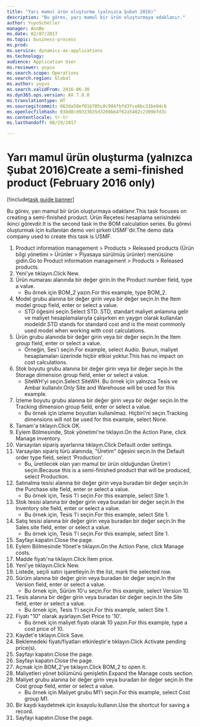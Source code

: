 ```yaml
--- 
title: "Yarı mamul ürün oluşturma (yalnızca Şubat 2016)"
description: "Bu görev, yarı mamul bir ürün oluşturmaya odaklanır."
author: YuyuScheller
manager: AnnBe
ms.date: 02/07/2017
ms.topic: business-process
ms.prod: 
ms.service: dynamics-ax-applications
ms.technology: 
audience: Application User
ms.reviewer: yuyus
ms.search.scope: Operations
ms.search.region: Global
ms.author: yuyus
ms.search.validFrom: 2016-06-30
ms.dyn365.ops.version: AX 7.0.0
ms.translationtype: HT
ms.sourcegitcommit: 663da58ef01b705c0c984fbfd3fce8bc31be04c6
ms.openlocfilehash: 038d8cd9333635d3269bb4f62a5402c2309bfd3c
ms.contentlocale: tr-tr
ms.lasthandoff: 08/29/2017

---
```

# <a name="create-a-semi-finished-product-february-2016-only"></a><span data-ttu-id="1050f-103">Yarı mamul ürün oluşturma (yalnızca Şubat 2016)</span><span class="sxs-lookup"><span data-stu-id="1050f-103">Create a semi-finished product (February 2016 only)</span></span>

[!include[task guide banner](../../includes/task-guide-banner.md)]

<span data-ttu-id="1050f-104">Bu görev, yarı mamul bir ürün oluşturmaya odaklanır.</span><span class="sxs-lookup"><span data-stu-id="1050f-104">This task focuses on creating a semi-finished product.</span></span> <span data-ttu-id="1050f-105">Ürün Reçetesi hesaplama serisindeki ikinci görevdir.</span><span class="sxs-lookup"><span data-stu-id="1050f-105">It is the second task in the BOM calculation series.</span></span> <span data-ttu-id="1050f-106">Bu görevi oluşturmak için kullanılan demo veri şirketi USMF'dir.</span><span class="sxs-lookup"><span data-stu-id="1050f-106">The demo data company used to create this task is USMF.</span></span>

1. <span data-ttu-id="1050f-107">Product information management > Products > Released products (Ürün bilgi yönetimi > Ürünler > Piyasaya sürülmüş ürünler) menüsüne gidin.</span><span class="sxs-lookup"><span data-stu-id="1050f-107">Go to Product information management > Products > Released products.</span></span>
2. <span data-ttu-id="1050f-108">Yeni'ye tıklayın.</span><span class="sxs-lookup"><span data-stu-id="1050f-108">Click New.</span></span>
3. <span data-ttu-id="1050f-109">Ürün numarası alanında bir değer girin.</span><span class="sxs-lookup"><span data-stu-id="1050f-109">In the Product number field, type a value.</span></span>
    * <span data-ttu-id="1050f-110">Bu örnek için BOM_2 yazın.</span><span class="sxs-lookup"><span data-stu-id="1050f-110">For this example, type BOM_2.</span></span>  
4. <span data-ttu-id="1050f-111">Model grubu alanına bir değer girin veya bir değer seçin.</span><span class="sxs-lookup"><span data-stu-id="1050f-111">In the Item model group field, enter or select a value.</span></span>
    * <span data-ttu-id="1050f-112">STD öğesini seçin.</span><span class="sxs-lookup"><span data-stu-id="1050f-112">Select STD.</span></span> <span data-ttu-id="1050f-113">STD, standart maliyet anlamına gelir ve maliyet hesaplamalarıyla çalışırken en yaygın olarak kullanılan modeldir.</span><span class="sxs-lookup"><span data-stu-id="1050f-113">STD stands for standard cost and is the most commonly used model when working with cost calculations.</span></span>  
5. <span data-ttu-id="1050f-114">Ürün grubu alanında bir değer girin veya bir değer seçin.</span><span class="sxs-lookup"><span data-stu-id="1050f-114">In the Item group field, enter or select a value.</span></span>
    * <span data-ttu-id="1050f-115">Örneğin, Ses'i seçin.</span><span class="sxs-lookup"><span data-stu-id="1050f-115">For example, select Audio.</span></span> <span data-ttu-id="1050f-116">Bunun, maliyet hesaplamaları üzerinde hiçbir etkisi yoktur.</span><span class="sxs-lookup"><span data-stu-id="1050f-116">This has no impact on cost calculations.</span></span>  
6. <span data-ttu-id="1050f-117">Stok boyutu grubu alanına bir değer girin veya bir değer seçin.</span><span class="sxs-lookup"><span data-stu-id="1050f-117">In the Storage dimension group field, enter or select a value.</span></span>
    * <span data-ttu-id="1050f-118">SiteWH'yi seçin.</span><span class="sxs-lookup"><span data-stu-id="1050f-118">Select SiteWH.</span></span> <span data-ttu-id="1050f-119">Bu örnek için yalnızca Tesis ve Ambar kullanılır.</span><span class="sxs-lookup"><span data-stu-id="1050f-119">Only Site and Warehouse will be used for this example.</span></span>  
7. <span data-ttu-id="1050f-120">İzleme boyutu grubu alanına bir değer girin veya bir değer seçin.</span><span class="sxs-lookup"><span data-stu-id="1050f-120">In the Tracking dimension group field, enter or select a value.</span></span>
    * <span data-ttu-id="1050f-121">Bu örnek için izleme boyutları kullanılmaz. Hiçbiri'ni seçin.</span><span class="sxs-lookup"><span data-stu-id="1050f-121">Tracking dimensions will not be used for this example, select None.</span></span>  
8. <span data-ttu-id="1050f-122">Tamam'a tıklayın.</span><span class="sxs-lookup"><span data-stu-id="1050f-122">Click OK.</span></span>
9. <span data-ttu-id="1050f-123">Eylem Bölmesinde, Stok yönetimi'ne tıklayın.</span><span class="sxs-lookup"><span data-stu-id="1050f-123">On the Action Pane, click Manage inventory.</span></span>
10. <span data-ttu-id="1050f-124">Varsayılan sipariş ayarlarına tıklayın.</span><span class="sxs-lookup"><span data-stu-id="1050f-124">Click Default order settings.</span></span>
11. <span data-ttu-id="1050f-125">Varsayılan sipariş türü alanında, "Üretim" öğesini seçin.</span><span class="sxs-lookup"><span data-stu-id="1050f-125">In the Default order type field, select 'Production'.</span></span>
    * <span data-ttu-id="1050f-126">Bu, üretilecek olan yarı mamul bir ürün olduğundan Üretim'i seçin.</span><span class="sxs-lookup"><span data-stu-id="1050f-126">Because this is a semi-finished product that will be produced, select Production.</span></span>  
12. <span data-ttu-id="1050f-127">Satınalma tesisi alanına bir değer girin veya buradan bir değer seçin.</span><span class="sxs-lookup"><span data-stu-id="1050f-127">In the Purchase site field, enter or select a value.</span></span>
    * <span data-ttu-id="1050f-128">Bu örnek için, Tesis 1'i seçin.</span><span class="sxs-lookup"><span data-stu-id="1050f-128">For this example, select Site 1.</span></span>  
13. <span data-ttu-id="1050f-129">Stok tesisi alanına bir değer girin veya buradan bir değer seçin.</span><span class="sxs-lookup"><span data-stu-id="1050f-129">In the Inventory site field, enter or select a value.</span></span>
    * <span data-ttu-id="1050f-130">Bu örnek için, Tesis 1'i seçin.</span><span class="sxs-lookup"><span data-stu-id="1050f-130">For this example, select Site 1.</span></span>  
14. <span data-ttu-id="1050f-131">Satış tesisi alanına bir değer girin veya buradan bir değer seçin.</span><span class="sxs-lookup"><span data-stu-id="1050f-131">In the Sales site field, enter or select a value.</span></span>
    * <span data-ttu-id="1050f-132">Bu örnek için, Tesis 1'i seçin.</span><span class="sxs-lookup"><span data-stu-id="1050f-132">For this example, select Site 1.</span></span>  
15. <span data-ttu-id="1050f-133">Sayfayı kapatın.</span><span class="sxs-lookup"><span data-stu-id="1050f-133">Close the page.</span></span>
16. <span data-ttu-id="1050f-134">Eylem Bölmesinde Yönet'e tıklayın.</span><span class="sxs-lookup"><span data-stu-id="1050f-134">On the Action Pane, click Manage costs.</span></span>
17. <span data-ttu-id="1050f-135">Madde fiyatı'na tıklayın.</span><span class="sxs-lookup"><span data-stu-id="1050f-135">Click Item price.</span></span>
18. <span data-ttu-id="1050f-136">Yeni'ye tıklayın.</span><span class="sxs-lookup"><span data-stu-id="1050f-136">Click New.</span></span>
19. <span data-ttu-id="1050f-137">Listede, seçili satırı işaretleyin.</span><span class="sxs-lookup"><span data-stu-id="1050f-137">In the list, mark the selected row.</span></span>
20. <span data-ttu-id="1050f-138">Sürüm alanına bir değer girin veya buradan bir değer seçin.</span><span class="sxs-lookup"><span data-stu-id="1050f-138">In the Version field, enter or select a value.</span></span>
    * <span data-ttu-id="1050f-139">Bu örnek için, Sürüm 10'u seçin.</span><span class="sxs-lookup"><span data-stu-id="1050f-139">For this example, select Version 10.</span></span>  
21. <span data-ttu-id="1050f-140">Tesis alanına bir değer girin veya buradan bir değer seçin.</span><span class="sxs-lookup"><span data-stu-id="1050f-140">In the Site field, enter or select a value.</span></span>
    * <span data-ttu-id="1050f-141">Bu örnek için, Tesis 1'i seçin.</span><span class="sxs-lookup"><span data-stu-id="1050f-141">For this example, select Site 1.</span></span>  
22. <span data-ttu-id="1050f-142">Fiyatı "10" olarak ayarlayın.</span><span class="sxs-lookup"><span data-stu-id="1050f-142">Set Price to '10'.</span></span>
    * <span data-ttu-id="1050f-143">Bu örnek için maliyet fiyatı olarak 10 yazın.</span><span class="sxs-lookup"><span data-stu-id="1050f-143">For this example, type a cost price of 10.</span></span>  
23. <span data-ttu-id="1050f-144">Kaydet'e tıklayın.</span><span class="sxs-lookup"><span data-stu-id="1050f-144">Click Save.</span></span>
24. <span data-ttu-id="1050f-145">Beklemedeki fiyatı/fiyatları etkinleştir'e tıklayın.</span><span class="sxs-lookup"><span data-stu-id="1050f-145">Click Activate pending price(s).</span></span>
25. <span data-ttu-id="1050f-146">Sayfayı kapatın.</span><span class="sxs-lookup"><span data-stu-id="1050f-146">Close the page.</span></span>
26. <span data-ttu-id="1050f-147">Sayfayı kapatın.</span><span class="sxs-lookup"><span data-stu-id="1050f-147">Close the page.</span></span>
27. <span data-ttu-id="1050f-148">Açmak için BOM_2'ye tıklayın.</span><span class="sxs-lookup"><span data-stu-id="1050f-148">Click BOM_2 to open it.</span></span>
28. <span data-ttu-id="1050f-149">Maliyetleri yönet bölümünü genişletin.</span><span class="sxs-lookup"><span data-stu-id="1050f-149">Expand the Manage costs section.</span></span>
29. <span data-ttu-id="1050f-150">Maliyet grubu alanına bir değer girin veya buradan bir değer seçin.</span><span class="sxs-lookup"><span data-stu-id="1050f-150">In the Cost group field, enter or select a value.</span></span>
    * <span data-ttu-id="1050f-151">Bu örnek için Maliyet grubu M1'i seçin.</span><span class="sxs-lookup"><span data-stu-id="1050f-151">For this example, select Cost group M1.</span></span>  
30. <span data-ttu-id="1050f-152">Bir kaydı kaydetmek için kısayolu kullanın.</span><span class="sxs-lookup"><span data-stu-id="1050f-152">Use the shortcut for saving a record.</span></span>
31. <span data-ttu-id="1050f-153">Sayfayı kapatın.</span><span class="sxs-lookup"><span data-stu-id="1050f-153">Close the page.</span></span>



